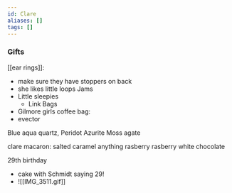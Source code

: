```yaml
---
id: Clare
aliases: []
tags: []
---
```


### Gifts

[[ear rings]]: 
 - make sure they have stoppers on back
 - she likes little loops
Jams 
- Little sleepies
	- Link
Bags
- Gilmore girls coffee bag: 
- evector

Blue aqua quartz,
Peridot
Azurite
Moss agate



clare macaron: 
salted caramel
anything rasberry
rasberry white chocolate

29th birthday
- cake with Schmidt saying 29!
- ![[IMG_3511.gif]]
